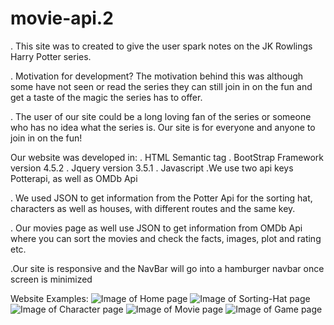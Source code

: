 # movie-api.2
.  This site was to created to give the user spark notes on the JK Rowlings Harry Potter series. 

.  Motivation for development? 
The motivation behind this was although some have not seen or read the series they can still join in on the fun and get a taste of the magic the series has to offer.

. The user of our site could be a long loving fan of the series or someone who has no idea what the series is. Our site is for everyone and anyone to join in on the fun!

Our website was developed in:
. HTML Semantic tag
. BootStrap Framework version 4.5.2
. Jquery version 3.5.1
. Javascript
.We use two api keys Potterapi, as well as OMDb Api

. We used JSON to get information from the Potter Api for the sorting hat, characters as well as  houses, with different routes and the same key.

. Our movies page as well use JSON to get information from OMDb Api where you can sort the movies and check the facts, images, plot and rating etc.

.Our site is responsive and the NavBar will go into a hamburger navbar once screen is minimized

Website Examples:
![Image of Home page](https://Doseofcarlos.github.com/assets/HomePage.png)
![Image of Sorting-Hat page](https://Doseofcarlos.github.com/assets/SortingHatPage.png)
![Image of Character page](https://Doseofcarlos.github.com/assets/CharacterPage.png)
![Image of Movie page](https://Doseofcarlos.github.com/assets/Moviepage.png)
![Image of Game page](https://Doseofcarlos.github.com/assets/GamePage.png)


